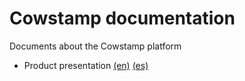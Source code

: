 # Cowstamp documentation
Documents about the Cowstamp platform

- Product presentation [(en)][presentation-en] [(es)][presentation-es]

[presentation-en]: en/presentation.pdf
[presentation-es]: es/presentacion.pdf
